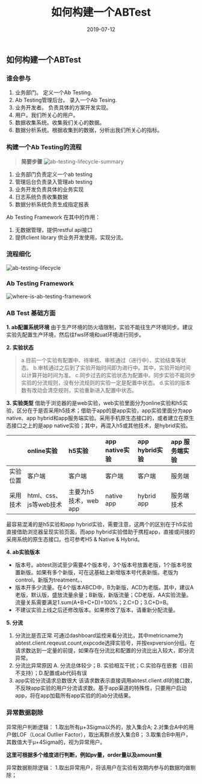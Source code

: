 ﻿---
title: 如何构建一个ABTest
categories:
- ABTest
tags:
- ABTest

mathjax: true
copyright: true
abbrlink: ABTestbuilding
date: 2019-07-12
---

## 如何构建一个ABTest

### 谁会参与
1. 业务部门。 定义一个Ab Testing.
2. Ab Testing管理后台。 录入一个Ab Tesing.
3. 业务开发者。 负责具体的方案开发实现。
4. 用户。我们所关心的用户。
5. 数据收集系统。收集我们关心的数据。
6. 数据分析系统。根据收集到的数据，分析出我们所关心的指标。

### 构建一个Ab Testing的流程

>**简要步骤**
![ab-testing-lifecycle-summary](https://i.postimg.cc/qMbXmmB8/ab-testing-lifecycle-summary.jpg)

1. 业务部门负责定义一个ab testing
2. 管理后台负责录入管理ab testing
3. 业务开发负责具体的业务实现
4. 日志系统负责收集数据
5. 数据分析系统负责生成指定报表

Ab Testing Framework 在其中的作用：
1. 无数据管理，提供restful api接口
2. 提供client library 供业务开发使用，实现分流。


### 流程细化
![ab-testing-lifecycle](https://i.postimg.cc/0yhGvbwj/ab-testing-lifecycle.png)

### Ab Testing Framework
![where-is-ab-testing-framework](https://i.postimg.cc/kXXvvrCJ/where-is-ab-testing-framework.png)

### AB Test 基础方面

**1. ab配置系统环境**
由于生产环境的防火墙限制，实验不能往生产环境同步。建议实验先配置生产环境，然后往fws环境和uat环境进行同步。

**2. 实验状态**
>a.目前一个实验有配置中、待审核、审核通过（进行中）、实验结束等状态。
b.审核通过之后到了实验开始时间即为进行中。其中，实验开始时间以计算开始时间为准。
c.同步过去的实验状态为配置中。同步实验不能同步实验的分流规则，没有分流规则的实验一定是配置中状态。
d.实验的版本数有改动会清空规则，实验重新进入配置中状态。

**3. 实验类型**
借助于浏览器的是web实验，web实验里面分为online实验和h5实验，区分在于是否采用h5技术；借助于app的是app实验，app实验里面分为app native、app hybrid和app服务端实验。采用手机原生态接口的，或者建立在原生态接口之上的是app native实验；其中，再混入h5或其他技术，是hybrid实验。

|| online实验 | h5实验 | app native实验 | app hybrid实验 | app 服务端实验 |
| :---: | :--- | :--- | :--- | :--- | :--- | 
| 实验位置 | 客户端	| 客户端 | 客户端 |	客户端 | 服务端 |
| 采用技术 | html、css、js等web技术 | 主要为h5技术，web app | native app |	hybrid app |	服务端技术 |

最容易混淆的是h5实验和app hybrid实验，需要注意，这两个的区别在于h5实验直接借助浏览器呈现实验页面，而app hybrid实验借助于携程app，直接或间接的采用系统的原生态接口。也可参考H5 & Native & Hybrid。

**4. ab实验版本**

- 版本号。abtest测试至少需要4个版本号，3个版本号放置老版，1个版本号放置新版。如果有多个新版，可在这基础上新增版本号代表新版。老版为control，新版为treatment。、
- 版本开多少流量。在4个版本ABCD中，B为新版，ACD为老版。其中，建议A老版，默认版，盛放流量余量；B新版，新版流量；CD老版，AA实验流量。流量关系需要满足1.sum(A+B+C+D)=100%；2.C=D；3.C+D=B。
- 不建议实验上线之后还修改版本。如果修改了版本，请重新分配流量。

**5. 分流**

1. 分流比是否正常
可通过dashboard监控来看分流比，其中metricname为abtest.client.reqeust.count,expcode选择实验号，并按expversion分组。在请求数达到一定量的前提，如果存在分流比和配置的分流比出入较大，即分流异常。
2. 分流比异常原因
A. 分流总体较少；B. 实验相互干扰；C.实验存在嵌套（目前不支持）；D.配置或ab代码有误
3. app实验分流请求总数很大
该请求数表示直接调用abtest.client.dll的接口数，不反映app实验的用户分流请求数。基于app渠道的特殊性，只要用户启动app，将在app加载所有app实验的的ab分流结果。

### 异常数据剔除

异常用户判断逻辑：
1.取出所有μ+3Sigma以外的，放入集合A;
2.对集合A中的用户做LOF（Local Outlier Factor），取出离群点放入集合B；
3.取集合B中用户，其数值大于μ+4Sigma的，视为异常用户。

**这里可根据多个维度进行判断，例如pv量，order量以及amount量**

异常数据剔除逻辑：
1.取出异常用户，将该用户在实验有效期内参与的数据均做剔除；